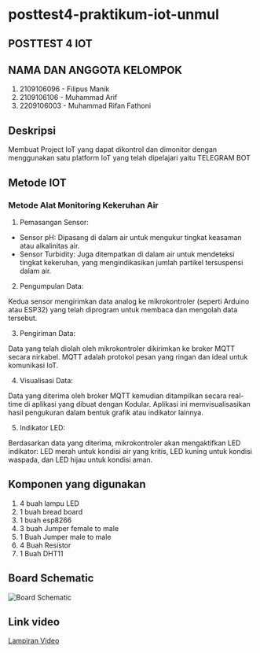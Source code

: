 # posttest4-praktikum-iot-unmul
## POSTTEST 4 IOT

## NAMA DAN ANGGOTA KELOMPOK 
1. 2109106096 - Filipus Manik
2. 2109106106 - Muhammad Arif
3. 2209106003 - Muhammad Rifan Fathoni

## Deskripsi
Membuat Project IoT yang dapat dikontrol dan dimonitor dengan menggunakan satu platform IoT yang telah dipelajari yaitu TELEGRAM BOT

## Metode IOT 
### Metode Alat Monitoring Kekeruhan Air
1. Pemasangan Sensor:

- Sensor pH: Dipasang di dalam air untuk mengukur tingkat keasaman atau alkalinitas air.
- Sensor Turbidity: Juga ditempatkan di dalam air untuk mendeteksi tingkat kekeruhan, yang mengindikasikan jumlah partikel tersuspensi dalam air.

2. Pengumpulan Data:

Kedua sensor mengirimkan data analog ke mikrokontroler (seperti Arduino atau ESP32) yang telah diprogram untuk membaca dan mengolah data tersebut.

3. Pengiriman Data:

Data yang telah diolah oleh mikrokontroler dikirimkan ke broker MQTT secara nirkabel. MQTT adalah protokol pesan yang ringan dan ideal untuk komunikasi IoT.

4. Visualisasi Data:

Data yang diterima oleh broker MQTT kemudian ditampilkan secara real-time di aplikasi yang dibuat dengan Kodular. Aplikasi ini memvisualisasikan hasil pengukuran dalam bentuk grafik atau indikator lainnya.

5. Indikator LED:

Berdasarkan data yang diterima, mikrokontroler akan mengaktifkan LED indikator: LED merah untuk kondisi air yang kritis, LED kuning untuk kondisi waspada, dan LED hijau untuk kondisi aman.

## Komponen yang digunakan
1. 4 buah lampu LED
2. 1 buah bread board
3. 1 buah esp8266
4. 3 buah Jumper female to male
5. 1 Buah Jumper male to male
6. 4 Buah Resistor
7. 1 Buah DHT11

## Board Schematic

![Board Schematic](https://github.com/Kuuhaku456/posttest3-praktikum-iot-unmul/blob/main/Gambar_Real_Sketsa.jpg)

## Link video 
[Lampiran Video](https://drive.google.com/file/d/1igVZu2edogFl3B3rgP7S3eKV7EmxxCEB/view?usp=sharing)
